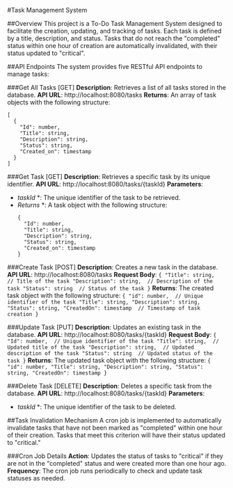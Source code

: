 #Task Management System

##Overview
This project is a To-Do Task Management System designed to facilitate the creation, updating, and tracking of tasks. Each task is defined by a title, description, and status. Tasks that do not reach the "completed" status within one hour of creation are automatically invalidated, with their status updated to "critical".

##API Endpoints
The system provides five RESTful API endpoints to manage tasks:

###Get All Tasks [GET]
**Description**: Retrieves a list of all tasks stored in the database.
**API URL**: http://localhost:8080/tasks
**Returns**: An array of task objects with the following structure:

```
[
  {
    "Id": number,
    "Title": string,
    "Description": string,
    "Status": string,
    "Created_on": timestamp
  }
]
```

###Get Task [GET]
**Description**: Retrieves a specific task by its unique identifier.
**API URL**: http://localhost:8080/tasks/{taskId}
**Parameters**:
  * *taskId* *: The unique identifier of the task to be retrieved.
  * *Returns* *: A task object with the following structure:
      ```
      {
        "Id": number,
        "Title": string,
        "Description": string,
        "Status": string,
        "Created_on": timestamp
      }
      ```

###Create Task [POST]
**Description**: Creates a new task in the database.
**API URL**: http://localhost:8080/tasks
**Request Body**:
    ```
    {
      "Title": string,  // Title of the task
      "Description": string,  // Description of the task
      "Status": string  // Status of the task
    }
    ```
**Returns**: The created task object with the following structure:
    ```
    {
      "id": number,  // Unique identifier of the task
      "Title": string,
      "Description": string,
      "Status": string,
      "CreatedOn": timestamp  // Timestamp of task creation
    }
    ```


###Update Task [PUT]
**Description**: Updates an existing task in the database.
**API URL**: http://localhost:8080/tasks/{taskId}
**Request Body**:
    ```
    {
      "Id": number,  // Unique identifier of the task
      "Title": string,  // Updated title of the task
      "Description": string,  // Updated description of the task
      "Status": string  // Updated status of the task
    }
    ```
**Returns**: The updated task object with the following structure:
    ```
    {
      "id": number,
      "Title": string,
      "Description": string,
      "Status": string,
      "CreatedOn": timestamp
    }
    ```


###Delete Task [DELETE]
**Description**: Deletes a specific task from the database.
**API URL**: http://localhost:8080/tasks/{taskId}
**Parameters**:
  * *taskId* *: The unique identifier of the task to be deleted.

##Task Invalidation Mechanism
A cron job is implemented to automatically invalidate tasks that have not been marked as "completed" within one hour of their creation. Tasks that meet this criterion will have their status updated to "critical."

###Cron Job Details
**Action**: Updates the status of tasks to "critical" if they are not in the "completed" status and were created more than one hour ago.
**Frequency**: The cron job runs periodically to check and update task statuses as needed.
